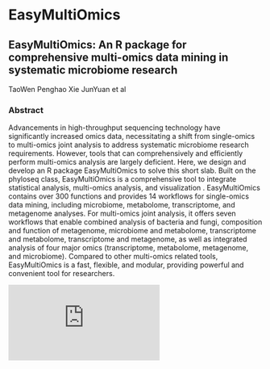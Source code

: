# EasyMultiOmics


## EasyMultiOmics: An R package for comprehensive multi-omics data mining in systematic microbiome research

TaoWen Penghao Xie JunYuan et al



### Abstract

Advancements in high-throughput sequencing technology have significantly increased omics data, necessitating a shift from single-omics to multi-omics joint analysis to address systematic microbiome research requirements. However, tools that can comprehensively and efficiently perform multi-omics analysis are largely deficient. Here, we design and develop an R package EasyMultiOmics to solve this short slab. Built on the phyloseq class, EasyMultiOmics is a comprehensive tool to integrate statistical analysis, multi-omics analysis, and visualization . EasyMultiOmics contains over 300 functions and provides 14 workflows for single-omics data mining, including microbiome, metabolome, transcriptome, and metagenome analyses. For multi-omics joint analysis, it offers seven workflows that enable combined analysis of bacteria and fungi, composition and function of metagenome, microbiome and metabolome, transcriptome and metabolome, transcriptome and metagenome, as well as integrated analysis of four major omics (transcriptome, metabolome, metagenome, and microbiome). Compared to other multi-omics related tools, EasyMultiOmics is a fast, flexible, and modular, providing powerful and convenient tool for researchers.


![1718185672438.jpg](https://github.com/taowenmicro/Rcoding/blob/main/cs2.pdf)
